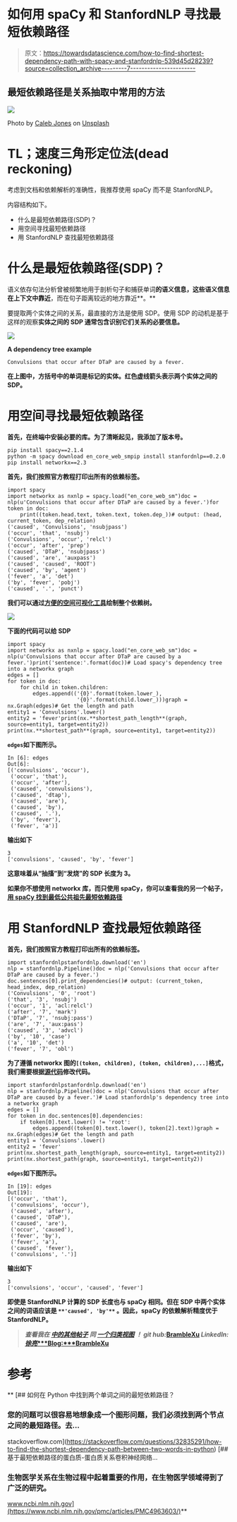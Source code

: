 # 如何用 spaCy 和 StanfordNLP 寻找最短依赖路径

> 原文：<https://towardsdatascience.com/how-to-find-shortest-dependency-path-with-spacy-and-stanfordnlp-539d45d28239?source=collection_archive---------7----------------------->

## 最短依赖路径是关系抽取中常用的方法

![](img/ce7a99e1b74d394a4deaca45a8c81ead.png)

Photo by [Caleb Jones](https://unsplash.com/@gcalebjones?utm_source=unsplash&utm_medium=referral&utm_content=creditCopyText) on [Unsplash](https://unsplash.com/search/photos/path?utm_source=unsplash&utm_medium=referral&utm_content=creditCopyText)

# TL；速度三角形定位法(dead reckoning)

考虑到文档和依赖解析的准确性，我推荐使用 spaCy 而不是 StanfordNLP。

内容结构如下。

*   什么是最短依赖路径(SDP)？
*   用空间寻找最短依赖路径
*   用 StanfordNLP 查找最短依赖路径

# 什么是最短依赖路径(SDP)？

语义依存句法分析曾被频繁地用于剖析句子和捕获单词**的语义信息，这些语义信息在上下文中靠近**，而在句子距离较远的地方靠近**。**

要提取两个实体之间的关系，最直接的方法是使用 SDP。使用 SDP 的动机是基于这样的观察**实体之间的 SDP 通常包含识别它们关系的必要信息。**[](https://www.ncbi.nlm.nih.gov/pmc/articles/PMC4963603/)

**![](img/6cc57c7c935cdb4cae9198535142c514.png)**

**A dependency tree example**

```
Convulsions that occur after DTaP are caused by a fever.
```

**在上图中，方括号中的单词是标记的实体。**红色虚线箭头表示两个实体之间的 SDP**。**

# **用空间寻找最短依赖路径**

**首先，在终端中安装必要的库。为了清晰起见，我添加了版本号。**

```
pip install spacy==2.1.4
python -m spacy download en_core_web_smpip install stanfordnlp==0.2.0
pip install networkx==2.3
```

**首先，我们按照官方教程打印出所有的依赖标签。**

```
import spacy
import networkx as nxnlp = spacy.load("en_core_web_sm")doc = nlp(u'Convulsions that occur after DTaP are caused by a fever.')for token in doc:
    print((token.head.text, token.text, token.dep_))# output: (head, current_token, dep_relation)
('caused', 'Convulsions', 'nsubjpass')
('occur', 'that', 'nsubj')
('Convulsions', 'occur', 'relcl')
('occur', 'after', 'prep')
('caused', 'DTaP', 'nsubjpass')
('caused', 'are', 'auxpass')
('caused', 'caused', 'ROOT')
('caused', 'by', 'agent')
('fever', 'a', 'det')
('by', 'fever', 'pobj')
('caused', '.', 'punct')
```

**我们可以通过[方便的空间可视化工具](https://explosion.ai/demos/displacy?text=Convulsions%20that%20occur%20after%20DTaP%20are%20caused%20by%20a%20fever.&model=en_core_web_sm&cpu=1&cph=1)绘制整个依赖树。**

**![](img/2b375758410c79b139d94e60964a8f52.png)**

**下面的代码可以给 SDP**

```
import spacy
import networkx as nxnlp = spacy.load("en_core_web_sm")doc = nlp(u'Convulsions that occur after DTaP are caused by a fever.')print('sentence:'.format(doc))# Load spacy's dependency tree into a networkx graph
edges = []
for token in doc:
    for child in token.children:
        edges.append(('{0}'.format(token.lower_),
                      '{0}'.format(child.lower_)))graph = nx.Graph(edges)# Get the length and path
entity1 = 'Convulsions'.lower()
entity2 = 'fever'print(nx.**shortest_path_length**(graph, source=entity1, target=entity2))
print(nx.**shortest_path**(graph, source=entity1, target=entity2))
```

**`edges`如下图所示。**

```
In [6]: edges
Out[6]:
[('convulsions', 'occur'),
 ('occur', 'that'),
 ('occur', 'after'),
 ('caused', 'convulsions'),
 ('caused', 'dtap'),
 ('caused', 'are'),
 ('caused', 'by'),
 ('caused', '.'),
 ('by', 'fever'),
 ('fever', 'a')]
```

**输出如下**

```
3
['convulsions', 'caused', 'by', 'fever']
```

**这意味着从“抽搐”到“发烧”的 SDP 长度为 3。**

**如果你不想使用 networkx 库，而只使用 spaCy，你可以查看我的另一个帖子，[用 spaCy 找到最低公共祖先最短依赖路径](/find-shortest-dependency-path-with-spacy-only)**

# **用 StanfordNLP 查找最短依赖路径**

**首先，我们按照官方教程打印出所有的依赖标签。**

```
import stanfordnlpstanfordnlp.download('en')
nlp = stanfordnlp.Pipeline()doc = nlp('Convulsions that occur after DTaP are caused by a fever.')
doc.sentences[0].print_dependencies()# output: (current_token, head_index, dep_relation)
('Convulsions', '0', 'root')
('that', '3', 'nsubj')
('occur', '1', 'acl:relcl')
('after', '7', 'mark')
('DTaP', '7', 'nsubj:pass')
('are', '7', 'aux:pass')
('caused', '3', 'advcl')
('by', '10', 'case')
('a', '10', 'det')
('fever', '7', 'obl')
```

**为了遵循 networkx 图的`[(token, children), (token, children),...]`格式，我们需要根据[源代码](https://github.com/stanfordnlp/stanfordnlp/blob/8d1383a3c067dc07a50d5087462f53ff81f964ce/stanfordnlp/pipeline/doc.py#L128)修改代码。**

```
import stanfordnlpstanfordnlp.download('en')
nlp = stanfordnlp.Pipeline()doc = nlp('Convulsions that occur after DTaP are caused by a fever.')# Load stanfordnlp's dependency tree into a networkx graph
edges = []
for token in doc.sentences[0].dependencies:
    if token[0].text.lower() != 'root':
        edges.append((token[0].text.lower(), token[2].text))graph = nx.Graph(edges)# Get the length and path
entity1 = 'Convulsions'.lower()
entity2 = 'fever'
print(nx.shortest_path_length(graph, source=entity1, target=entity2))
print(nx.shortest_path(graph, source=entity1, target=entity2))
```

**`edges`如下图所示。**

```
In [19]: edges
Out[19]:
[('occur', 'that'),
 ('convulsions', 'occur'),
 ('caused', 'after'),
 ('caused', 'DTaP'),
 ('caused', 'are'),
 ('occur', 'caused'),
 ('fever', 'by'),
 ('fever', 'a'),
 ('caused', 'fever'),
 ('convulsions', '.')]
```

**输出如下**

```
3
['convulsions', 'occur', 'caused', 'fever']
```

**即使是 StanfordNLP 计算的 SDP 长度也与 spaCy 相同。**但在 SDP 中两个实体之间的词语应该是** `**'caused', 'by'**` **。因此，spaCy 的依赖解析精度优于 StanfordNLP。****

> *****查看我在*** [***中的其他帖子***](https://medium.com/@bramblexu) ***同*** [***一个归类视图***](https://bramblexu.com/posts/eb7bd472/) ***！
> git hub:***[**BrambleXu**](https://github.com/BrambleXu) ***LinkedIn:***[***徐亮******Blog:*****BrambleXu**](https://www.linkedin.com/in/xu-liang-99356891/)**

# ****参考****

**[](https://stackoverflow.com/questions/32835291/how-to-find-the-shortest-dependency-path-between-two-words-in-python) [## 如何在 Python 中找到两个单词之间的最短依赖路径？

### 您的问题可以很容易地想象成一个图形问题，我们必须找到两个节点之间的最短路径。去…

stackoverflow.com](https://stackoverflow.com/questions/32835291/how-to-find-the-shortest-dependency-path-between-two-words-in-python) [](https://www.ncbi.nlm.nih.gov/pmc/articles/PMC4963603/) [## 基于最短依赖路径的蛋白质-蛋白质关系卷积神经网络…

### 生物医学关系在生物过程中起着重要的作用，在生物医学领域得到了广泛的研究。

www.ncbi.nlm.nih.gov](https://www.ncbi.nlm.nih.gov/pmc/articles/PMC4963603/)**
